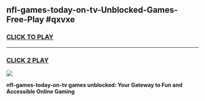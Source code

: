 
## nfl-games-today-on-tv-Unblocked-Games-Free-Play #qxvxe
<h3>
<a href="https://us.freeplayer.one?title=nfl-games-today-on-tv&ref=9M">CLICK TO PLAY</a></h3>
<hr>

<h3>
<a href="https://us.freeplayer.one?title=nfl-games-today-on-tv&ref=9M">CLICK 2 PLAY</a>
  
</h3>

<a href="https://us.freeplayer.one?title=nfl-games-today-on-tv&ref=9M"><img src="https://clearcache.store/games.png"></a>


**nfl-games-today-on-tv games unblocked: Your Gateway to Fun and Accessible Online Gaming**
